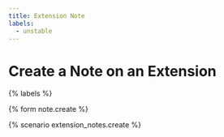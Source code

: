 ```yaml
---
title: Extension Note
labels:
  - unstable
---
```


# Create a Note on an Extension

{% labels %}

{% form note.create %}

{% scenario extension_notes.create %}
